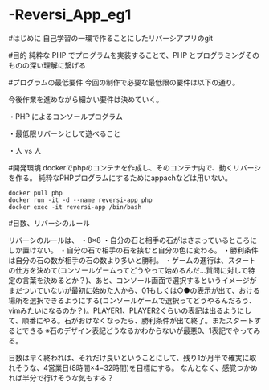 # -Reversi_App_eg1

#はじめに
自己学習の一環で作ることにしたリバーシアプリのgit

#目的
純粋な PHP でプログラムを実装することで、PHP とプログラミングそのものの深い理解に繋げる

#プログラムの最低要件
今回の制作で必要な最低限の要件は以下の通り。

今後作業を進めながら細かい要件は決めていく。 

・PHP によるコンソールプログラム

・最低限リバーシとして遊べること

・人 vs 人

#開発環境
dockerでphpのコンテナを作成し、そのコンテナ内で、動くリバーシを作る。
純粋なPHPプログラムにするためにappachなどは用いない。

```
docker pull php
docker run -it -d --name reversi-app php
docker exec -it reversi-app /bin/bash
```

#日数、リバーシのルール

リバーシのルールは、
・8×8
・自分の石と相手の石がはさまっているところにしか置けない。
・自分の石で相手の石を挟むと自分の色に変わる。
・勝利条件は自分の石の数が相手の石の数より多いと勝利。
・ゲームの進行は、スタートの仕方を決めて(コンソールゲームってどうやって始めるんだ…質問に対して特定の言葉を決めるとか？)、あと、コンソール画面で選択するというイメージがまだついていないが最初に始めた人から、01もしくは○●の表示が出て、おける場所を選択できるようにする(コンソールゲームで選択ってどうやるんだろう、vimみたいになるのか？)。PLAYER1、PLAYER2ぐらいの表記は出るようにして、順番にやる。石がおけなくなったら、勝利条件が出て終了。またスタートするとできる
※石のデザイン表記どうなるかわからないが最悪0、1表記でやってみる。

日数は早く終われば、それだけ良いということにして、残り1か月半で確実に取れそうな、4営業日(8時間×4=32時間)を目標にする。
なんとなく、感覚つかめれば半分で行けそうな気もする？
